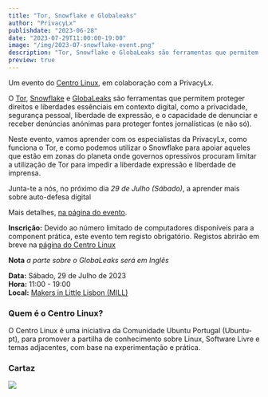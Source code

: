```yaml
---
title: "Tor, Snowflake e Globaleaks"
author: "PrivacyLx"
publishdate: "2023-06-28"
date: "2023-07-29T11:00:00-19:00"
image: "/img/2023-07-snowflake-event.png"
description: "Tor, Snowflake e GlobaLeaks são ferramentas que permitem proteger direitos e liberdades essências em contexto digital, como a privacidade, segurança pessoal, liberdade de expressão, e o capacidade de denunciar e receber denúncias anónimas para proteger fontes jornalísticas (e não só)."
preview: true
---
```


Um evento do [Centro Linux](https://centrolinux.pt/), em colaboração com a PrivacyLx.

O [Tor](https://www.torproject.org/), [Snowflake](https://snowflake.torproject.org/) e [GlobaLeaks](https://www.globaleaks.org/) são ferramentas que permitem proteger direitos e liberdades essênciais em contexto digital, como a privacidade, segurança pessoal, liberdade de expressão, e o capacidade de denunciar e receber denúncias anónimas para proteger fontes jornalísticas (e não só).

Neste evento, vamos aprender com os especialistas da PrivacyLx, como funciona o Tor, e como podemos utilizar o Snowflake para apoiar aqueles que estão em zonas do planeta onde governos opressivos procuram limitar a utilização de Tor para impedir a liberdade expressão e liberdade de imprensa.


Junta-te a nós, no próximo dia *29 de Julho (Sábado)*, a aprender mais sobre auto-defesa digital

Mais detalhes, [na página do evento](https://centrolinux.pt/post/2023-julho-privacylx/).


**Inscrição:** Devido ao número limitado de computadores disponíveis para a component prática, este evento tem registo obrigatório. Registos abrirão em breve na [página do Centro Linux](https://centrolinux.pt/post/2023-julho-privacylx/)

**Nota** *a parte sobre o GlobaLeaks será em Inglês*

**Data:** Sábado, 29 de Julho de 2023\
**Hora:** 11:00 - 19:00\
**Local:** [Makers in Little Lisbon (MILL)](https://mill.pt/contactos/)


### Quem é o Centro Linux?

O Centro Linux é uma iniciativa da Comunidade Ubuntu Portugal (Ubuntu-pt), para promover a partilha de conhecimento sobre Linux, Software Livre e temas adjacentes, com base na experimentação e prática.

### Cartaz

![](/img/cartaz_mill_tor.png)
